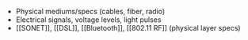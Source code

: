 - Physical mediums/specs (cables, fiber, radio) 
- Electrical signals, voltage levels, light pulses 
- [[SONET]], [[DSL]], [[Bluetooth]], [[802.11 RF]] (physical layer specs)